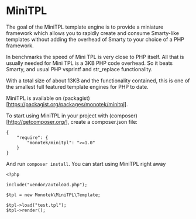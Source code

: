# MiniTPL

The goal of the MiniTPL template engine is to provide a miniature
framework which allows you to rapidly create and consume
Smarty-like templates without adding the overhead of Smarty to
your choice of a PHP framework.

In benchmarks the speed of Mini TPL is very close to PHP itself.
All that is usually needed for Mini TPL is a 3KB PHP code overhead.
So it beats Smarty, and usual PHP vsprintf and str_replace functionality.

With a total size of about 13KB and the functionality contained, this is
one of the smallest full featured template engines for PHP to date.

MiniTPL is available on (packagist)[https://packagist.org/packages/monotek/minitpl].

To start using MiniTPL in your project with (composer)[http://getcomposer.org/], create a composer.json file:
```
{
    "require": {
        "monotek/minitpl": ">=1.0"
    }
}
```

And run `composer install`. You can start using MiniTPL right away

```
<?php

include("vendor/autoload.php");

$tpl = new Monotek\MiniTPL\Template;

$tpl->load("test.tpl");
$tpl->render();
```